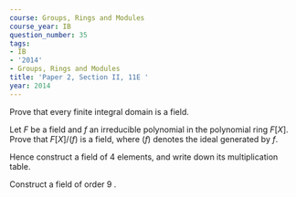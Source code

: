 ```yaml
---
course: Groups, Rings and Modules
course_year: IB
question_number: 35
tags:
- IB
- '2014'
- Groups, Rings and Modules
title: 'Paper 2, Section II, 11E '
year: 2014
---
```




Prove that every finite integral domain is a field.

Let $F$ be a field and $f$ an irreducible polynomial in the polynomial ring $F[X]$. Prove that $F[X] /(f)$ is a field, where $(f)$ denotes the ideal generated by $f$.

Hence construct a field of 4 elements, and write down its multiplication table.

Construct a field of order 9 .